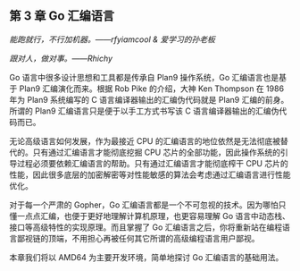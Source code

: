 ## 第 3 章 Go 汇编语言

*能跑就行，不行加机器。——rfyiamcool & 爱学习的孙老板*

*跟对人，做对事。——Rhichy*

Go 语言中很多设计思想和工具都是传承自 Plan9 操作系统，Go 汇编语言也是基于 Plan9 汇编演化而来。根据 Rob Pike 的介绍，大神 Ken Thompson 在 1986 年为 Plan9 系统编写的 C 语言编译器输出的汇编伪代码就是 Plan9 汇编的前身。所谓的 Plan9 汇编语言只是便于以手工方式书写该 C 语言编译器输出的汇编伪代码而已。

无论高级语言如何发展，作为最接近 CPU 的汇编语言的地位依然是无法彻底被替代的。只有通过汇编语言才能彻底挖掘 CPU 芯片的全部功能，因此操作系统的引导过程必须要依赖汇编语言的帮助。只有通过汇编语言才能彻底榨干 CPU 芯片的性能，因此很多底层的加密解密等对性能敏感的算法会考虑通过汇编语言进行性能优化。

对于每一个严肃的 Gopher，Go 汇编语言都是一个不可忽视的技术。因为哪怕只懂一点点汇编，也便于更好地理解计算机原理，也更容易理解 Go 语言中动态栈、接口等高级特性的实现原理。而且掌握了 Go 汇编语言之后，你将重新站在编程语言鄙视链的顶端，不用担心再被任何其它所谓的高级编程语言用户鄙视。

本章我们将以 AMD64 为主要开发环境，简单地探讨 Go 汇编语言的基础用法。

